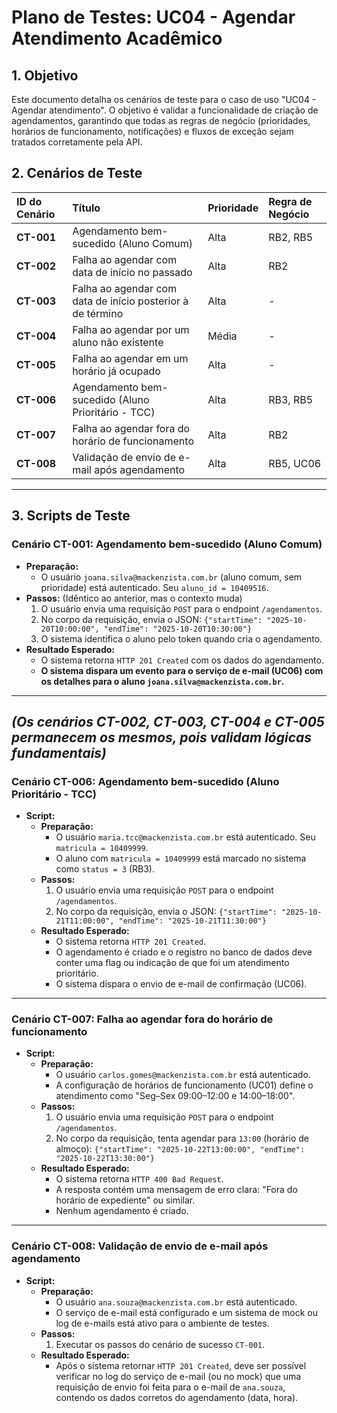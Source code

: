 # Plano de Testes: UC04 - Agendar Atendimento Acadêmico

## 1. Objetivo

Este documento detalha os cenários de teste para o caso de uso "UC04 - Agendar atendimento". O objetivo é validar a funcionalidade de criação de agendamentos, garantindo que todas as regras de negócio (prioridades, horários de funcionamento, notificações) e fluxos de exceção sejam tratados corretamente pela API.

## 2. Cenários de Teste

| ID do Cenário | Título                                | Prioridade | Regra de Negócio |
| :------------ | :------------------------------------ | :--------- | :--------------- |
| **CT-001** | Agendamento bem-sucedido (Aluno Comum) | Alta       | RB2, RB5         |
| **CT-002** | Falha ao agendar com data de início no passado | Alta       | RB2              |
| **CT-003** | Falha ao agendar com data de início posterior à de término | Alta       | -                |
| **CT-004** | Falha ao agendar por um aluno não existente | Média      | -                |
| **CT-005** | Falha ao agendar em um horário já ocupado | Alta       | -                |
| **CT-006** | Agendamento bem-sucedido (Aluno Prioritário - TCC) | Alta       | RB3, RB5         |
| **CT-007** | Falha ao agendar fora do horário de funcionamento | Alta       | RB2              |
| **CT-008** | Validação de envio de e-mail após agendamento | Alta       | RB5, UC06        |

---

## 3. Scripts de Teste

### **Cenário CT-001: Agendamento bem-sucedido (Aluno Comum)**
* **Preparação:**
    * O usuário `joana.silva@mackenzista.com.br` (aluno comum, sem prioridade) está autenticado. Seu `aluno_id = 10409516`.
* **Passos:** (Idêntico ao anterior, mas o contexto muda)
    1.  O usuário envia uma requisição `POST` para o endpoint `/agendamentos`.
    2.  No corpo da requisição, envia o JSON: `{"startTime": "2025-10-20T10:00:00", "endTime": "2025-10-20T10:30:00"}`
    3.  O sistema identifica o aluno pelo token quando cria o agendamento.
* **Resultado Esperado:**
    * O sistema retorna `HTTP 201 Created` com os dados do agendamento.
    * **O sistema dispara um evento para o serviço de e-mail (UC06) com os detalhes para o aluno `joana.silva@mackenzista.com.br`.**

---
*(Os cenários CT-002, CT-003, CT-004 e CT-005 permanecem os mesmos, pois validam lógicas fundamentais)*
---

### **Cenário CT-006: Agendamento bem-sucedido (Aluno Prioritário - TCC)**
* **Script:**
    * **Preparação:**
        * O usuário `maria.tcc@mackenzista.com.br` está autenticado. Seu `matricula = 10409999`.
        * O aluno com `matricula = 10409999` está marcado no sistema como `status = 3` (RB3).
    * **Passos:**
        1.  O usuário envia uma requisição `POST` para o endpoint `/agendamentos`.
        2.  No corpo da requisição, envia o JSON: `{"startTime": "2025-10-21T11:00:00", "endTime": "2025-10-21T11:30:00"}`
    * **Resultado Esperado:**
        * O sistema retorna `HTTP 201 Created`.
        * O agendamento é criado e o registro no banco de dados deve conter uma flag ou indicação de que foi um atendimento prioritário.
        * O sistema dispara o envio de e-mail de confirmação (UC06).

---

### **Cenário CT-007: Falha ao agendar fora do horário de funcionamento**
* **Script:**
    * **Preparação:**
        * O usuário `carlos.gomes@mackenzista.com.br` está autenticado.
        * A configuração de horários de funcionamento (UC01) define o atendimento como "Seg–Sex 09:00–12:00 e 14:00–18:00".
    * **Passos:**
        1.  O usuário envia uma requisição `POST` para o endpoint `/agendamentos`.
        2.  No corpo da requisição, tenta agendar para `13:00` (horário de almoço): `{"startTime": "2025-10-22T13:00:00", "endTime": "2025-10-22T13:30:00"}`
    * **Resultado Esperado:**
        * O sistema retorna `HTTP 400 Bad Request`.
        * A resposta contém uma mensagem de erro clara: "Fora do horário de expediente" ou similar.
        * Nenhum agendamento é criado.

---

### **Cenário CT-008: Validação de envio de e-mail após agendamento**
* **Script:**
    * **Preparação:**
        * O usuário `ana.souza@mackenzista.com.br` está autenticado.
        * O serviço de e-mail está configurado e um sistema de mock ou log de e-mails está ativo para o ambiente de testes.
    * **Passos:**
        1.  Executar os passos do cenário de sucesso `CT-001`.
    * **Resultado Esperado:**
        * Após o sistema retornar `HTTP 201 Created`, deve ser possível verificar no log do serviço de e-mail (ou no mock) que uma requisição de envio foi feita para o e-mail de `ana.souza`, contendo os dados corretos do agendamento (data, hora).

